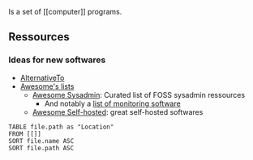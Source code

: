 Is a set of [[computer]] programs.
## Ressources
### Ideas for new softwares
- [AlternativeTo](https://alternativeto.net/)
- [Awesome's lists](https://github.com/sindresorhus/awesome)
	- [Awesome Sysadmin](https://github.com/awesome-foss/awesome-sysadmin): Curated list of FOSS sysadmin ressources
		- And notably a [list of monitoring software](https://github.com/awesome-foss/awesome-sysadmin#monitoring)
	- [Awesome Self-hosted](https://github.com/awesome-selfhosted/awesome-selfhosted): great self-hosted softwares

```dataview
TABLE file.path as "Location"
FROM [[]] 
SORT file.name ASC
SORT file.path ASC
```
